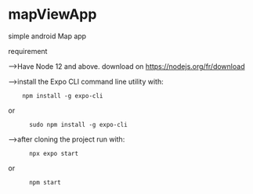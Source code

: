 # mapViewApp
simple android Map app

requirement 

  -->Have Node 12 and above. download on https://nodejs.org/fr/download
  
  -->install the Expo CLI command line utility with:  
  
        npm install -g expo-cli 

  or
          
          sudo npm install -g expo-cli
  
  -->after cloning the project run with:
  
          npx expo start
  
  or
          
          npm start
